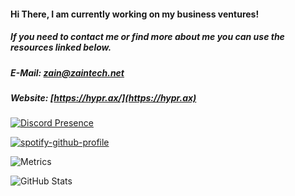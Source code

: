 #### Hi There, I am currently working on my business ventures!
##### If you need to contact me or find more about me you can use the resources linked below.
##### E-Mail: zain@zaintech.net
##### Website: [https://hypr.ax/](https://hypr.ax)

<!-- Credit: https://github.com/anuraghazra/github-readme-stats --> 
[![Discord Presence](https://lanyard.cnrad.dev/api/193112730943750144?hideStatus=true)](https://discord.com/users/193112730943750144)


[![spotify-github-profile](https://spotify-github-profile.vercel.app/api/view?uid=b561ik20r1uyt7ytvfqiyy0mm&cover_image=true&theme=default)](https://github.com/kittinan/spotify-github-profile)


![Metrics](https://metrics.lecoq.io/HYP3RDRIVES?template=classic&base.header=0&languages=1&lines=1&languages.limit=8&languages.sections=most-used&languages.colors=github&languages.threshold=0%25&languages.indepth=false&languages.categories=markup%2C%20programming&languages.recent.categories=markup%2C%20programming&languages.recent.load=300&languages.recent.days=14&config.timezone=America%2FChicago)


![GitHub Stats](https://github-readme-stats.vercel.app/api?username=HYP3RDRIVES&count_private=true&show_icons=true&theme=vue-dark&custom_title=HYP3RDRIVES)
